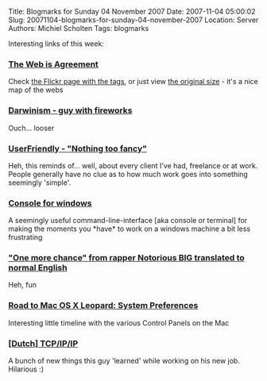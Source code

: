 Title: Blogmarks for Sunday 04 November 2007
Date: 2007-11-04 05:00:02
Slug: 20071104-blogmarks-for-sunday-04-november-2007
Location: Server
Authors: Michiel Scholten
Tags: blogmarks

<p>Interesting links of this week:</p>
<h3><a href="http://blog.whatfettle.com/2007/10/31/the_web_is_agreement/">The Web is Agreement</a></h3>
<p>Check <a href="http://www.flickr.com/photos/psd/1805709102/">the Flickr page with the tags</a>, or just view <a href="http://www.flickr.com/photo_zoom.gne?id=1805709102&amp;size=o">the original size</a> - it's a nice map of the webs</p>
<h3><a href="http://fukung.net/v/5714/darwinism02.gif">Darwinism - guy with fireworks</a></h3>
<p>Ouch... looser</p>
<h3><a href="http://ars.userfriendly.org/cartoons/?id=20071029">UserFriendly - "Nothing too fancy"</a></h3>
<p>Heh, this reminds of... well, about every client I've had, freelance or at work. People generally have no clue as to how much work goes into something seemingly 'simple'.</p>
<h3><a href="http://sourceforge.net/projects/console/">Console for windows</a></h3>
<p>A seemingly useful command-line-interface [aka console or terminal] for making the moments you *have* to work on a windows machine a bit less frustrating</p>
<h3><a href="http://www.bizbag.com/Misc%20articles/Rap%20Lyrics%20Translated.htm">"One more chance" from rapper Notorious BIG translated to normal English</a></h3>
<p>Heh, fun</p>
<h3><a href="http://www.appleinsider.com/print.php?id=3343">Road to Mac OS X Leopard: System Preferences</a></h3>
<p>Interesting little timeline with the various Control Panels on the Mac</p>
<h3><a href="http://blog.knudde.be/tcp/ip/ip">[Dutch] TCP/IP/IP</a></h3>
<p>A bunch of new things this guy 'learned' while working on his new job. Hilarious :)</p>
